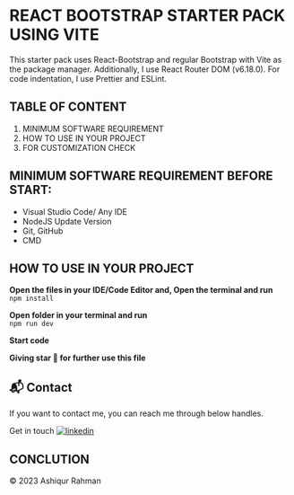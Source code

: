 # REACT BOOTSTRAP STARTER PACK USING VITE

This starter pack uses React-Bootstrap and regular Bootstrap with Vite as the package manager. Additionally, I use React Router DOM (v6.18.0). For code indentation, I use Prettier and ESLint.

## TABLE OF CONTENT

1.  MINIMUM SOFTWARE REQUIREMENT
2.  HOW TO USE IN YOUR PROJECT
3.  FOR CUSTOMIZATION CHECK

## MINIMUM SOFTWARE REQUIREMENT BEFORE START:

- Visual Studio Code/ Any IDE
- NodeJS Update Version
- Git, GitHub
- CMD

## HOW TO USE IN YOUR PROJECT

**Open the files in your IDE/Code Editor and, Open the terminal and run** <br>
`npm install`

**Open folder in your terminal and run** <br>
`npm run dev`

**Start code** <br>

**Giving star 🤩 for further use this file**

<h2>📬 Contact</h2>

If you want to contact me, you can reach me through below handles.

Get in touch [![linkedin](https://img.shields.io/badge/LinkedIn-0077B5?style=for-the-badge&logo=linkedin&logoColor=white)](https://www.linkedin.com/in/muhammadashiqurrahman/)

## CONCLUTION

© 2023 Ashiqur Rahman
